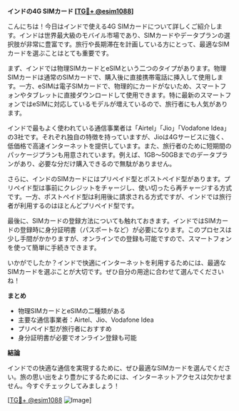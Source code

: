 **インドの4G SIMカード [[TG💪+ @esim1088](https://t.me/s/esim1088)]**

こんにちは！今日はインドで使える4G SIMカードについて詳しくご紹介します。インドは世界最大級のモバイル市場であり、SIMカードやデータプランの選択肢が非常に豊富です。旅行や長期滞在を計画している方にとって、最適なSIMカードを選ぶことはとても重要です。

まず、インドでは物理SIMカードとeSIMという二つのタイプがあります。物理SIMカードは通常のSIMカードで、購入後に直接携帯電話に挿入して使用します。一方、eSIMは電子SIMカードで、物理的にカードがないため、スマートフォンやタブレットに直接ダウンロードして使用できます。特に最新のスマートフォンではeSIMに対応しているモデルが増えているので、旅行者にも人気があります。

インドで最もよく使われている通信事業者は「Airtel」「Jio」「Vodafone Idea」の3社です。それぞれ独自の特徴を持っていますが、Jioは4Gサービスに強く、低価格で高速インターネットを提供しています。また、旅行者のために短期間のパッケージプランも用意されています。例えば、1GB〜50GBまでのデータプランがあり、必要な分だけ購入できるので無駄がありません。

さらに、インドのSIMカードにはプリペイド型とポストペイド型があります。プリペイド型は事前にクレジットをチャージし、使い切ったら再チャージする方式です。一方、ポストペイド型は利用後に請求される方式ですが、インドでは旅行者が利用するのはほとんどプリペイド型です。

最後に、SIMカードの登録方法についても触れておきます。インドではSIMカードの登録時に身分証明書（パスポートなど）が必要になります。このプロセスは少し手間がかかりますが、オンラインでの登録も可能ですので、スマートフォンを使って簡単に手続きできます。

いかがでしたか？インドで快適にインターネットを利用するためには、最適なSIMカードを選ぶことが大切です。ぜひ自分の用途に合わせて選んでくださいね！

**まとめ**

- 物理SIMカードとeSIMの二種類がある
- 主要な通信事業者：Airtel、Jio、Vodafone Idea
- プリペイド型が旅行者におすすめ
- 身分証明書が必要でオンライン登録も可能

**結論**

インドでの快適な通信を実現するために、ぜひ最適なSIMカードを選んでください。旅の思い出をより豊かにするためには、インターネットアクセスは欠かせません。今すぐチェックしてみましょう！

[[TG💪+ @esim1088](https://t.me/s/esim1088) ![Image](https://i.postimg.cc/Y0z9fWf4/image.png)]
